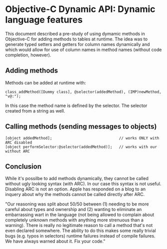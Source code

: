 Objective-C Dynamic API: Dynamic language features
==================================================

This document described a pre-study of using dymamic methods in Objective-C for adding methods to tables at runtime. The idea was to generate typed setters and getters for column names dynamically and which would allow for use of column names in method names (without code completion, however).

Adding methods
--------------
Methods can be added at runtime with:

    class_addMethod([Dummy class], @selector(addedMethod), (IMP)newMethod, "v@:");

In this case the method name is defined by the selector. The selector created from a string as well.

Calling methods (sending messages to objects)
---------------------------------------------

    [object addedMethod];                              // works ONLY with ARC disabled
    [object performSelector:@selector(addedMethod)];   // works with our without ARC


Conclusion
----------
While it's possilbe to add methods dynamically, they cannot be called without ugly looking syntax (with ARC). In our case this syntax is not useful. Disabling ARC is not an option. Apple has responded on a blog to an inquery about why the methods cannot be called directly after ARC.

"Our reasoning was split about 50/50 between (1) needing to be more careful about types and ownership and (2) wanting to eliminate an embarrassing wart in the language (not being allowed to complain about completely unknown methods with anything more strenuous than a warning). There is really no legitimate reason to call a method that's not even declared somewhere. The ability to do this makes some really trivial bugs (e.g. typos in selectors) runtime failures instead of compile failures. We have always warned about it. Fix your code."      